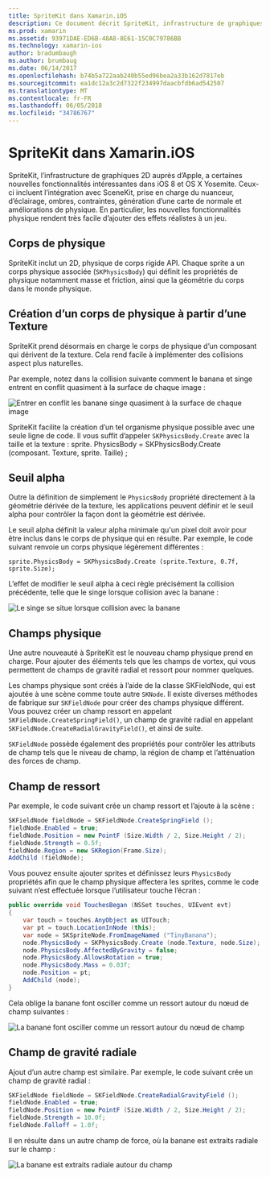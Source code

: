 ```yaml
---
title: SpriteKit dans Xamarin.iOS
description: Ce document décrit SpriteKit, infrastructure de graphiques 2D d’Apple qui s’intègre à SceneKit, incorpore physique et l’animation, inclut la prise en charge de l’éclairage et l’ombrage et bien plus encore. SpriteKit peut être utilisé pour créer des jeux 2D.
ms.prod: xamarin
ms.assetid: 93971DAE-ED6B-48A8-8E61-15C0C79786BB
ms.technology: xamarin-ios
author: bradumbaugh
ms.author: brumbaug
ms.date: 06/14/2017
ms.openlocfilehash: b74b5a722aab240b55ed96bea2a33b162d7817eb
ms.sourcegitcommit: ea1dc12a3c2d7322f234997daacbfdb6ad542507
ms.translationtype: MT
ms.contentlocale: fr-FR
ms.lasthandoff: 06/05/2018
ms.locfileid: "34786767"
---
```

# <a name="spritekit-in-xamarinios"></a>SpriteKit dans Xamarin.iOS

SpriteKit, l’infrastructure de graphiques 2D auprès d’Apple, a certaines nouvelles fonctionnalités intéressantes dans iOS 8 et OS X Yosemite. Ceux-ci incluent l’intégration avec SceneKit, prise en charge du nuanceur, d’éclairage, ombres, contraintes, génération d’une carte de normale et améliorations de physique. En particulier, les nouvelles fonctionnalités physique rendent très facile d’ajouter des effets réalistes à un jeu.

## <a name="physics-bodies"></a>Corps de physique

SpriteKit inclut un 2D, physique de corps rigide API. Chaque sprite a un corps physique associée (`SKPhysicsBody`) qui définit les propriétés de physique notamment masse et friction, ainsi que la géométrie du corps dans le monde physique.

## <a name="creating-a-physics-body-from-a-texture"></a>Création d’un corps de physique à partir d’une Texture
SpriteKit prend désormais en charge le corps de physique d’un composant qui dérivent de la texture. Cela rend facile à implémenter des collisions aspect plus naturelles.

Par exemple, notez dans la collision suivante comment le banana et singe entrent en conflit quasiment à la surface de chaque image :
 
![](spritekit-images/image13.png "Entrer en conflit les banane singe quasiment à la surface de chaque image")

SpriteKit facilite la création d’un tel organisme physique possible avec une seule ligne de code. Il vous suffit d’appeler `SKPhysicsBody.Create` avec la taille et la texture : sprite. PhysicsBody = SKPhysicsBody.Create (composant. Texture, sprite. Taille) ;

## <a name="alpha-threshold"></a>Seuil alpha

Outre la définition de simplement le `PhysicsBody` propriété directement à la géométrie dérivée de la texture, les applications peuvent définir et le seuil alpha pour contrôler la façon dont la géométrie est dérivée. 

Le seuil alpha définit la valeur alpha minimale qu'un pixel doit avoir pour être inclus dans le corps de physique qui en résulte. Par exemple, le code suivant renvoie un corps physique légèrement différentes :

```chsarp
sprite.PhysicsBody = SKPhysicsBody.Create (sprite.Texture, 0.7f, sprite.Size);
```

L’effet de modifier le seuil alpha à ceci règle précisément la collision précédente, telle que le singe lorsque collision avec la banane :

![](spritekit-images/image14.png "Le singe se situe lorsque collision avec la banane")
 
## <a name="physics-fields"></a>Champs physique

Une autre nouveauté à SpriteKit est le nouveau champ physique prend en charge. Pour ajouter des éléments tels que les champs de vortex, qui vous permettent de champs de gravité radial et ressort pour nommer quelques.

Les champs physique sont créés à l’aide de la classe SKFieldNode, qui est ajoutée à une scène comme toute autre `SKNode`. Il existe diverses méthodes de fabrique sur `SKFieldNode` pour créer des champs physique différent. Vous pouvez créer un champ ressort en appelant `SKFieldNode.CreateSpringField()`, un champ de gravité radial en appelant `SKFieldNode.CreateRadialGravityField()`, et ainsi de suite.

`SKFieldNode` possède également des propriétés pour contrôler les attributs de champ tels que le niveau de champ, la région de champ et l’atténuation des forces de champ.

## <a name="spring-field"></a>Champ de ressort

Par exemple, le code suivant crée un champ ressort et l’ajoute à la scène :

```csharp
SKFieldNode fieldNode = SKFieldNode.CreateSpringField ();
fieldNode.Enabled = true;
fieldNode.Position = new PointF (Size.Width / 2, Size.Height / 2);
fieldNode.Strength = 0.5f;
fieldNode.Region = new SKRegion(Frame.Size);
AddChild (fieldNode);
```

Vous pouvez ensuite ajouter sprites et définissez leurs `PhysicsBody` propriétés afin que le champ physique affectera les sprites, comme le code suivant n’est effectuée lorsque l’utilisateur touche l’écran :

```csharp
public override void TouchesBegan (NSSet touches, UIEvent evt)
{
    var touch = touches.AnyObject as UITouch;
    var pt = touch.LocationInNode (this);
    var node = SKSpriteNode.FromImageNamed ("TinyBanana");
    node.PhysicsBody = SKPhysicsBody.Create (node.Texture, node.Size);
    node.PhysicsBody.AffectedByGravity = false;
    node.PhysicsBody.AllowsRotation = true;
    node.PhysicsBody.Mass = 0.03f;
    node.Position = pt;
    AddChild (node);
}
```

Cela oblige la banane font osciller comme un ressort autour du nœud de champ suivantes :

![](spritekit-images/image15.png "La banane font osciller comme un ressort autour du nœud de champ")
 
## <a name="radial-gravity-field"></a>Champ de gravité radiale

Ajout d’un autre champ est similaire. Par exemple, le code suivant crée un champ de gravité radial :

```csharp
SKFieldNode fieldNode = SKFieldNode.CreateRadialGravityField ();
fieldNode.Enabled = true;
fieldNode.Position = new PointF (Size.Width / 2, Size.Height / 2);
fieldNode.Strength = 10.0f;
fieldNode.Falloff = 1.0f;
```

Il en résulte dans un autre champ de force, où la banane est extraits radiale sur le champ :

![](spritekit-images/image16.png "La banane est extraits radiale autour du champ")
